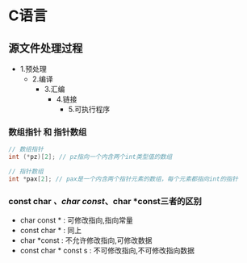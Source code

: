 # C语言

## 源文件处理过程

- 1.预处理
  - 2.编译
    - 3.汇编
      - 4.链接
        - 5.可执行程序

### 数组指针 和 指针数组

``` C
// 数组指针
int (*pz)[2]; // pz指向一个内含两个int类型值的数组

// 指针数组
int *pax[2]; // pax是一个内含两个指针元素的数组，每个元素都指向int的指针
```

### const char *、char const*、char *const三者的区别

- char const * : 可修改指向,指向常量
- const char * : 同上
- char *const : 不允许修改指向,可修改数据
- const char * const s : 不可修改指向,不可修改指向数据 